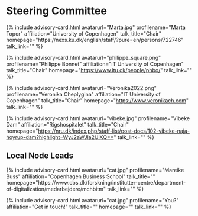 # Steering Committee

<div id="profile-container">
{% include advisory-card.html avatarurl="Marta.jpg" profilename="Marta Topor" affiliation="University of Copenhagen" talk_title="Chair" homepage="https://nexs.ku.dk/english/staff/?pure=en/persons/722746" talk_link="" %}

{% include advisory-card.html avatarurl="philippe_square.png" profilename="Philippe Bonnet" affiliation="IT University of Copenhagen" talk_title="Chair" homepage="https://www.itu.dk/people/phbo/" talk_link="" %}
  
{% include advisory-card.html avatarurl="Veronika2022.png" profilename="Veronika Cheplygina" affiliation="IT University of Copenhagen" talk_title="Chair" homepage="https://www.veronikach.com" talk_link="" %}
  
{% include advisory-card.html avatarurl="vibeke.jpg" profilename="Vibeke Dam" affiliation="Rigshospitalet" talk_title="Chair" homepage="https://nru.dk/index.php/staff-list/post-docs/102-vibeke-naja-hoyrup-dam?highlight=WyJ2aWJla2UiXQ==" talk_link="" %}
</div>

## Local Node Leads

<div id="profile-container">
{% include advisory-card.html avatarurl="cat.jpg" profilename="Mareike Buss" affiliation="Copenhagen Business School" talk_title="" homepage="https://www.cbs.dk/forskning/institutter-centre/department-of-digitalization/medarbejdere/mchbitm" talk_link="" %}
  
{% include advisory-card.html avatarurl="cat.jpg" profilename="You?" affiliation="Get in touch!" talk_title="" homepage="" talk_link="" %}
</div>
